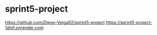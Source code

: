 # sprint5-project
https://github.com/Diego-Veiga92/sprint5-project
https://sprint5-project-1dmf.onrender.com